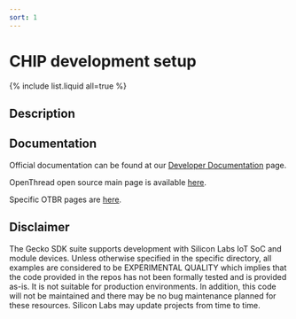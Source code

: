 ```yaml
---
sort: 1
---
```


# CHIP development setup


{% include list.liquid all=true %}

## Description ##


## Documentation ##

Official documentation can be found at our [Developer Documentation](https://docs.silabs.com/openthread/latest/) page.

OpenThread open source main page is available [here](https://openthread.io/).

Specific OTBR pages are [here](https://openthread.io/guides/border-router).

## Disclaimer ##

The Gecko SDK suite supports development with Silicon Labs IoT SoC and module devices. Unless otherwise specified in the specific directory, all examples are considered to be EXPERIMENTAL QUALITY which implies that the code provided in the repos has not been formally tested and is provided as-is.  It is not suitable for production environments.  In addition, this code will not be maintained and there may be no bug maintenance planned for these resources. Silicon Labs may update projects from time to time.
